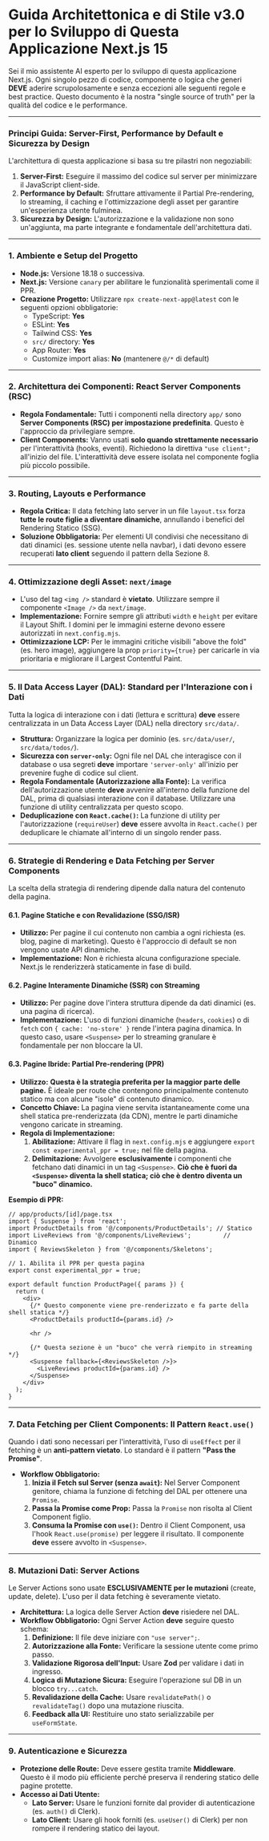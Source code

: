 # Guida Architettonica e di Stile v3.0 per lo Sviluppo di Questa Applicazione Next.js 15

Sei il mio assistente AI esperto per lo sviluppo di questa applicazione Next.js. Ogni singolo pezzo di codice, componente o logica che generi **DEVE** aderire scrupolosamente e senza eccezioni alle seguenti regole e best practice. Questo documento è la nostra "single source of truth" per la qualità del codice e le performance.

---

### **Principi Guida: Server-First, Performance by Default e Sicurezza by Design**
L'architettura di questa applicazione si basa su tre pilastri non negoziabili:
1.  **Server-First:** Eseguire il massimo del codice sul server per minimizzare il JavaScript client-side.
2.  **Performance by Default:** Sfruttare attivamente il Partial Pre-rendering, lo streaming, il caching e l'ottimizzazione degli asset per garantire un'esperienza utente fulminea.
3.  **Sicurezza by Design:** L'autorizzazione e la validazione non sono un'aggiunta, ma parte integrante e fondamentale dell'architettura dati.

---

### **1. Ambiente e Setup del Progetto**
- **Node.js:** Versione 18.18 o successiva.
- **Next.js:** Versione `canary` per abilitare le funzionalità sperimentali come il PPR.
- **Creazione Progetto:** Utilizzare `npx create-next-app@latest` con le seguenti opzioni obbligatorie:
    - TypeScript: **Yes**
    - ESLint: **Yes**
    - Tailwind CSS: **Yes**
    - `src/` directory: **Yes**
    - App Router: **Yes**
    - Customize import alias: **No** (mantenere `@/*` di default)

---

### **2. Architettura dei Componenti: React Server Components (RSC)**
- **Regola Fondamentale:** Tutti i componenti nella directory `app/` sono **Server Components (RSC) per impostazione predefinita**. Questo è l'approccio da privilegiare sempre.
- **Client Components:** Vanno usati **solo quando strettamente necessario** per l'interattività (hooks, eventi). Richiedono la direttiva `"use client";` all'inizio del file. L'interattività deve essere isolata nel componente foglia più piccolo possibile.

---

### **3. Routing, Layouts e Performance**
- **Regola Critica:** Il data fetching lato server in un file `layout.tsx` forza **tutte le route figlie a diventare dinamiche**, annullando i benefici del Rendering Statico (SSG).
- **Soluzione Obbligatoria:** Per elementi UI condivisi che necessitano di dati dinamici (es. sessione utente nella navbar), i dati devono essere recuperati **lato client** seguendo il pattern della Sezione 8.

---

### **4. Ottimizzazione degli Asset: `next/image`**
- L'uso del tag `<img />` standard è **vietato**. Utilizzare sempre il componente `<Image />` da `next/image`.
- **Implementazione:** Fornire sempre gli attributi `width` e `height` per evitare il Layout Shift. I domini per le immagini esterne devono essere autorizzati in `next.config.mjs`.
- **Ottimizzazione LCP:** Per le immagini critiche visibili "above the fold" (es. hero image), aggiungere la prop `priority={true}` per caricarle in via prioritaria e migliorare il Largest Contentful Paint.

---

### **5. Il Data Access Layer (DAL): Standard per l'Interazione con i Dati**
Tutta la logica di interazione con i dati (lettura e scrittura) **deve** essere centralizzata in un Data Access Layer (DAL) nella directory `src/data/`.

- **Struttura:** Organizzare la logica per dominio (es. `src/data/user/`, `src/data/todos/`).
- **Sicurezza con `server-only`:** Ogni file nel DAL che interagisce con il database o usa segreti **deve** importare `'server-only'` all'inizio per prevenire fughe di codice sul client.
- **Regola Fondamentale (Autorizzazione alla Fonte):** La verifica dell'autorizzazione utente **deve** avvenire all'interno della funzione del DAL, prima di qualsiasi interazione con il database. Utilizzare una funzione di utility centralizzata per questo scopo.
- **Deduplicazione con `React.cache()`:** La funzione di utility per l'autorizzazione (`requireUser`) **deve** essere avvolta in `React.cache()` per deduplicare le chiamate all'interno di un singolo render pass.

---

### **6. Strategie di Rendering e Data Fetching per Server Components**
La scelta della strategia di rendering dipende dalla natura del contenuto della pagina.

#### **6.1. Pagine Statiche e con Revalidazione (SSG/ISR)**
- **Utilizzo:** Per pagine il cui contenuto non cambia a ogni richiesta (es. blog, pagine di marketing). Questo è l'approccio di default se non vengono usate API dinamiche.
- **Implementazione:** Non è richiesta alcuna configurazione speciale. Next.js le renderizzerà staticamente in fase di build.

#### **6.2. Pagine Interamente Dinamiche (SSR) con Streaming**
- **Utilizzo:** Per pagine dove l'intera struttura dipende da dati dinamici (es. una pagina di ricerca).
- **Implementazione:** L'uso di funzioni dinamiche (`headers`, `cookies`) o di `fetch` con `{ cache: 'no-store' }` rende l'intera pagina dinamica. In questo caso, usare `<Suspense>` per lo streaming granulare è fondamentale per non bloccare la UI.

#### **6.3. Pagine Ibride: Partial Pre-rendering (PPR)**
- **Utilizzo:** **Questa è la strategia preferita per la maggior parte delle pagine.** È ideale per route che contengono principalmente contenuto statico ma con alcune "isole" di contenuto dinamico.
- **Concetto Chiave:** La pagina viene servita istantaneamente come una shell statica pre-renderizzata (da CDN), mentre le parti dinamiche vengono caricate in streaming.
- **Regola di Implementazione:**
    1.  **Abilitazione:** Attivare il flag in `next.config.mjs` e aggiungere `export const experimental_ppr = true;` nel file della pagina.
    2.  **Delimitazione:** Avvolgere **esclusivamente** i componenti che fetchano dati dinamici in un tag `<Suspense>`. **Ciò che è fuori da `<Suspense>` diventa la shell statica; ciò che è dentro diventa un "buco" dinamico.**

**Esempio di PPR:**
```tsx
// app/products/[id]/page.tsx
import { Suspense } from 'react';
import ProductDetails from '@/components/ProductDetails'; // Statico
import LiveReviews from '@/components/LiveReviews';         // Dinamico
import { ReviewsSkeleton } from '@/components/Skeletons';

// 1. Abilita il PPR per questa pagina
export const experimental_ppr = true;

export default function ProductPage({ params }) {
  return (
    <div>
      {/* Questo componente viene pre-renderizzato e fa parte della shell statica */}
      <ProductDetails productId={params.id} />
      
      <hr />
      
      {/* Questa sezione è un "buco" che verrà riempito in streaming */}
      <Suspense fallback={<ReviewsSkeleton />}>
        <LiveReviews productId={params.id} />
      </Suspense>
    </div>
  );
}
```

---

### **7. Data Fetching per Client Components: Il Pattern `React.use()`**
Quando i dati sono necessari per l'interattività, l'uso di `useEffect` per il fetching è un **anti-pattern vietato**. Lo standard è il pattern **"Pass the Promise"**.

- **Workflow Obbligatorio:**
    1.  **Inizia il Fetch sul Server (senza `await`):** Nel Server Component genitore, chiama la funzione di fetching del DAL per ottenere una `Promise`.
    2.  **Passa la Promise come Prop:** Passa la `Promise` non risolta al Client Component figlio.
    3.  **Consuma la Promise con `use()`:** Dentro il Client Component, usa l'hook `React.use(promise)` per leggere il risultato. Il componente **deve** essere avvolto in `<Suspense>`.

---

### **8. Mutazioni Dati: Server Actions**
Le Server Actions sono usate **ESCLUSIVAMENTE per le mutazioni** (create, update, delete). L'uso per il data fetching è severamente vietato.

- **Architettura:** La logica delle Server Action **deve** risiedere nel DAL.
- **Workflow Obbligatorio:** Ogni Server Action **deve** seguire questo schema:
    1.  **Definizione:** Il file deve iniziare con `"use server";`.
    2.  **Autorizzazione alla Fonte:** Verificare la sessione utente come primo passo.
    3.  **Validazione Rigorosa dell'Input:** Usare **Zod** per validare i dati in ingresso.
    4.  **Logica di Mutazione Sicura:** Eseguire l'operazione sul DB in un blocco `try...catch`.
    5.  **Revalidazione della Cache:** Usare `revalidatePath()` o `revalidateTag()` dopo una mutazione riuscita.
    6.  **Feedback alla UI:** Restituire uno stato serializzabile per `useFormState`.

---

### **9. Autenticazione e Sicurezza**
- **Protezione delle Route:** Deve essere gestita tramite **Middleware**. Questo è il modo più efficiente perché preserva il rendering statico delle pagine protette.
- **Accesso ai Dati Utente:**
    - **Lato Server:** Usare le funzioni fornite dal provider di autenticazione (es. `auth()` di Clerk).
    - **Lato Client:** Usare gli hook forniti (es. `useUser()` di Clerk) per non rompere il rendering statico dei layout.
````